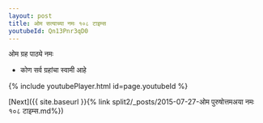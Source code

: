 ```yaml
---
layout: post
title: ओम सत्याच्या नमः १०८ टाइम्स
youtubeId: Qn13Pnr3qD0
---
```

 
 
 ओम ग्रह पाठ्ये नमः  
 
 -  कोण सर्व ग्रहांचा स्वामी आहे 
 
  
 
  
 
 
 
 
 
 


{% include youtubePlayer.html id=page.youtubeId %}
 
[Next]({{ site.baseurl }}{% link  split2/_posts/2015-07-27-ओम पुरुषोत्तमअया नमः १०८ टाइम्स.md%})
 
